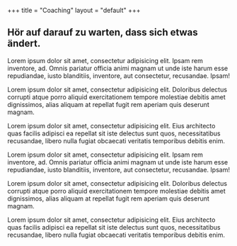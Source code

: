 +++
title = "Coaching"
layout = "default"
+++

<h2>Hör auf darauf zu warten, dass sich etwas ändert.</h2>

Lorem ipsum dolor sit amet, consectetur adipisicing elit. Ipsam rem inventore, ad. Omnis pariatur officia animi magnam ut unde iste harum esse repudiandae, iusto blanditiis, inventore, aut consectetur, recusandae. Ipsam!

Lorem ipsum dolor sit amet, consectetur adipisicing elit. Doloribus delectus corrupti atque porro aliquid exercitationem tempore molestiae debitis amet dignissimos, alias aliquam at repellat fugit rem aperiam quis deserunt magnam.

Lorem ipsum dolor sit amet, consectetur adipisicing elit. Eius architecto quas facilis adipisci ea repellat sit iste delectus sunt quos, necessitatibus recusandae, libero nulla fugiat obcaecati veritatis temporibus debitis enim.

Lorem ipsum dolor sit amet, consectetur adipisicing elit. Ipsam rem inventore, ad. Omnis pariatur officia animi magnam ut unde iste harum esse repudiandae, iusto blanditiis, inventore, aut consectetur, recusandae. Ipsam!

Lorem ipsum dolor sit amet, consectetur adipisicing elit. Doloribus delectus corrupti atque porro aliquid exercitationem tempore molestiae debitis amet dignissimos, alias aliquam at repellat fugit rem aperiam quis deserunt magnam.

Lorem ipsum dolor sit amet, consectetur adipisicing elit. Eius architecto quas facilis adipisci ea repellat sit iste delectus sunt quos, necessitatibus recusandae, libero nulla fugiat obcaecati veritatis temporibus debitis enim.